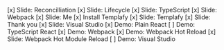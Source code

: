 [x] Slide: Reconcilliation
[x] Slide: Lifecycle
[x] Slide: TypeScript
[x] Slide: Webpack
[x] Slide: Me
[x] Install Templafy
[x] Slide: Templafy
[x] Slide: Thank you
[x] Slide: Visual Studio
[x] Demo: Plain React
[ ] Demo: TypeScript React
[x] Demo: Webpack
[x] Demo: Webpack Hot Reload
[x] Slide: Webpack Hot Module Reload
[ ] Demo: Visual Studio

